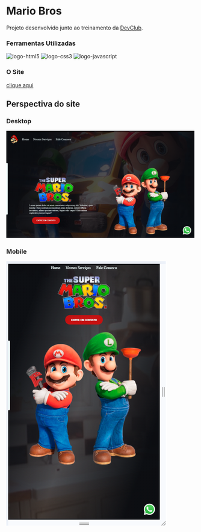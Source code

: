 <h1>Mario Bros</h1>

<p>Projeto desenvolvido junto ao treinamento da <a href="https://rodolfomori.com.br/devclub">DevClub</a>.</p>

<h3>Ferramentas Utilizadas</h3>
<img src="https://img.shields.io/badge/HTML5-E34F26?style=for-the-badge&logo=html5&logoColor=white" alt="logo-html5">
<img src="https://img.shields.io/badge/CSS3-1572B6?style=for-the-badge&logo=css3&logoColor=white" alt="logo-css3">
<img src="https://img.shields.io/badge/JavaScript-F7DF1E?style=for-the-badge&logo=javascript&logoColor=black" alt="logo-javascript">

<h3>O Site</h3>
<a href="https://evandrojmoreira.github.io/MarioBros/">clique aqui</a>

<h2>Perspectiva do site</h2>
<h3>Desktop</h3>
<img src="https://github.com/EvandroJMoreira/MarioBros/blob/main/img/print01.png?raw=true" width=500px>
<h3>Mobile</h3>
<img src="https://github.com/EvandroJMoreira/MarioBros/blob/main/img/print02.png?raw=true" hight=200px>
